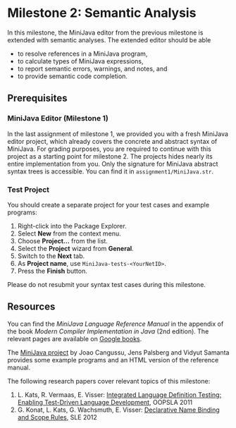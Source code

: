 # Milestone 2: Semantic Analysis

In this milestone, the MiniJava editor from the previous milestone is extended with semantic analyses. The extended editor should be able

* to resolve references in a MiniJava program, 
* to calculate types of MiniJava expressions,
* to report semantic errors, warnings, and notes, and
* to provide semantic code completion.

## Prerequisites

### MiniJava Editor (Milestone 1)

In the last assignment of milestone 1, we provided you with a fresh MiniJava editor project, 
  which already covers the concrete and abstract syntax of MiniJava. 
For grading purposes, you are required to continue with this project as a starting point for milestone 2.
The projects hides nearly its entire implementation from you. 
Only the signature for MiniJava abstract syntax trees is accessible. You can find it in  `assignment1/MiniJava.str`.

### Test Project

You should create a separate project for your test cases and example programs:

1. Right-click into the Package Explorer.
2. Select **New** from the context menu.
3. Choose **Project...** from the list.
4. Select the **Project** wizard from **General**.
5. Switch to the **Next** tab.
6. As **Project name**, use `MiniJava-tests-<YourNetID>`. 
7. Press the **Finish** button.

Please do not resubmit your syntax test cases during this milestone.

## Resources

You can find the *MiniJava Language Reference Manual* in the appendix of the book 
*Modern Compiler Implementation in Java* (2nd edition).
The relevant pages are available on [Google books](http://books.google.com/books?id=JNs6fWkJZbAC&pg=PA484).

The [MiniJava project](http://www.cambridge.org/us/features/052182060X/)
by Joao Cangussu, Jens Palsberg and Vidyut Samanta provides some example programs 
and an HTML version of the reference manual.

The following research papers cover relevant topics of this milestone:

1. L. Kats, R. Vermaas, E. Visser: [Integrated Language Definition Testing: Enabling Test-Driven Language Development](http://swerl.tudelft.nl/twiki/pub/Main/TechnicalReports/TUD-SERG-2011-011.pdf), OOPSLA 2011
2. G. Konat, L. Kats, G. Wachsmuth, E. Visser: [Declarative Name Binding and Scope Rules](http://swerl.tudelft.nl/twiki/pub/Main/TechnicalReports/TUD-SERG-2012-015.pdf), SLE 2012


